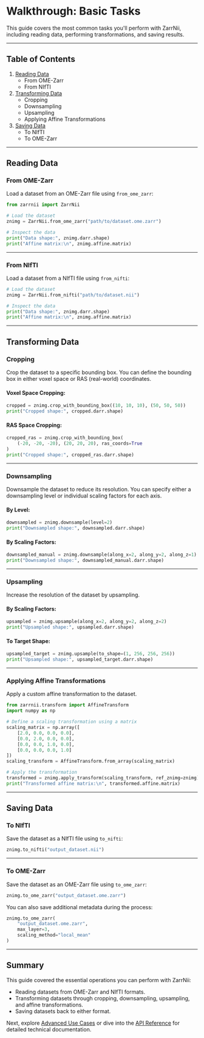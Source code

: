 # Walkthrough: Basic Tasks

This guide covers the most common tasks you'll perform with ZarrNii, including reading data, performing transformations, and saving results.

---

## Table of Contents
1. [Reading Data](#reading-data)
    - From OME-Zarr
    - From NIfTI
2. [Transforming Data](#transforming-data)
    - Cropping
    - Downsampling
    - Upsampling
    - Applying Affine Transformations
3. [Saving Data](#saving-data)
    - To NIfTI
    - To OME-Zarr

---

## Reading Data

### **From OME-Zarr**
Load a dataset from an OME-Zarr file using `from_ome_zarr`:

```python
from zarrnii import ZarrNii

# Load the dataset
znimg = ZarrNii.from_ome_zarr("path/to/dataset.ome.zarr")

# Inspect the data
print("Data shape:", znimg.darr.shape)
print("Affine matrix:\n", znimg.affine.matrix)
```

---

### **From NIfTI**
Load a dataset from a NIfTI file using `from_nifti`:

```python
# Load the dataset
znimg = ZarrNii.from_nifti("path/to/dataset.nii")

# Inspect the data
print("Data shape:", znimg.darr.shape)
print("Affine matrix:\n", znimg.affine.matrix)
```

---

## Transforming Data

### **Cropping**
Crop the dataset to a specific bounding box. You can define the bounding box in either voxel space or RAS (real-world) coordinates.

#### **Voxel Space Cropping**:
```python
cropped = znimg.crop_with_bounding_box((10, 10, 10), (50, 50, 50))
print("Cropped shape:", cropped.darr.shape)
```

#### **RAS Space Cropping**:
```python
cropped_ras = znimg.crop_with_bounding_box(
    (-20, -20, -20), (20, 20, 20), ras_coords=True
)
print("Cropped shape:", cropped_ras.darr.shape)
```

---

### **Downsampling**
Downsample the dataset to reduce its resolution. You can specify either a downsampling level or individual scaling factors for each axis.

#### **By Level**:
```python
downsampled = znimg.downsample(level=2)
print("Downsampled shape:", downsampled.darr.shape)
```

#### **By Scaling Factors**:
```python
downsampled_manual = znimg.downsample(along_x=2, along_y=2, along_z=1)
print("Downsampled shape:", downsampled_manual.darr.shape)
```

---

### **Upsampling**
Increase the resolution of the dataset by upsampling.

#### **By Scaling Factors**:
```python
upsampled = znimg.upsample(along_x=2, along_y=2, along_z=2)
print("Upsampled shape:", upsampled.darr.shape)
```

#### **To Target Shape**:
```python
upsampled_target = znimg.upsample(to_shape=(1, 256, 256, 256))
print("Upsampled shape:", upsampled_target.darr.shape)
```

---

### **Applying Affine Transformations**
Apply a custom affine transformation to the dataset.

```python
from zarrnii.transform import AffineTransform
import numpy as np

# Define a scaling transformation using a matrix
scaling_matrix = np.array([
    [2.0, 0.0, 0.0, 0.0],
    [0.0, 2.0, 0.0, 0.0], 
    [0.0, 0.0, 1.0, 0.0],
    [0.0, 0.0, 0.0, 1.0]
])
scaling_transform = AffineTransform.from_array(scaling_matrix)

# Apply the transformation  
transformed = znimg.apply_transform(scaling_transform, ref_znimg=znimg)
print("Transformed affine matrix:\n", transformed.affine.matrix)
```

---

## Saving Data

### **To NIfTI**
Save the dataset as a NIfTI file using `to_nifti`:

```python
znimg.to_nifti("output_dataset.nii")
```

---

### **To OME-Zarr**
Save the dataset as an OME-Zarr file using `to_ome_zarr`:

```python
znimg.to_ome_zarr("output_dataset.ome.zarr")
```

You can also save additional metadata during the process:

```python
znimg.to_ome_zarr(
    "output_dataset.ome.zarr",
    max_layer=3,
    scaling_method="local_mean"
)
```

---

## Summary

This guide covered the essential operations you can perform with ZarrNii:
- Reading datasets from OME-Zarr and NIfTI formats.
- Transforming datasets through cropping, downsampling, upsampling, and affine transformations.
- Saving datasets back to either format.

Next, explore [Advanced Use Cases](advanced_use_cases.md) or dive into the [API Reference](../reference.md) for detailed technical documentation.


